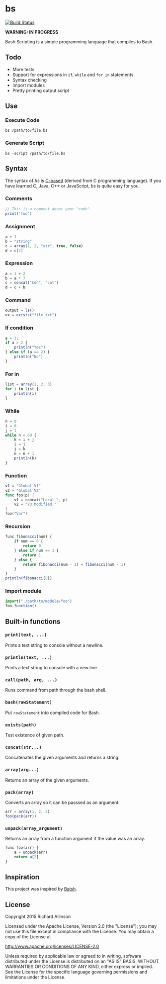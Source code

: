 # bs

[![Build Status](https://secure.travis-ci.org/ricallinson/bs.png?branch=master)](http://travis-ci.org/ricallinson/bs)

__WARNING: IN PROGRESS__

Bash Scripting is a simple programming language that compiles to Bash.

## Todo

* More tests
* Support for expressions in `if`, `while` and `for in` statements.
* Syntax checking
* Import modules
* Pretty printing output script

## Use

### Execute Code

    bs /path/to/file.bs

### Generate Script

    bs -script /path/to/file.bs

## Syntax

The syntax of _bs_ is [C-based](https://en.wikipedia.org/wiki/List_of_C-family_programming_languages) (derived from C programming language). If you have learned C, Java, C++ or JavaScript, _bs_ is quite easy for you.

### Comments

```javascript
// This is a comment about your "code".
print("foo")
```

### Assignment

```javascript
a = 1
b = "string"
c = array(1, 2, "str", true, false)
d = c[2]
```

### Expression

```javascript
a = 1 + 2
b = a * 7
c = concat("Con", "cat")
d = c + b
```

### Command

```javascript
output = ls()
ex = exists("file.txt")
```

### If condition

```javascript
a = 3;
if a > 2 {
    println("Yes")
} else if (a == 2) {
    println("No")
}
```

### For in

```javascript
list = array(1, 2, 3)
for i in list {
    println(i)
}
```

### While

```javascript
n = 0
i = 0
j = 1
while n < 60 {
    k = i + j
    i = j
    j = k
    n = n + 1
    println(k)
}
```

### Function

```go
v1 = "Global V1"
v2 = "Global V2"
func foo(p) {
    v1 = concat("Local ", p)
    v2 = "V3 Modified."
}
foo("Var")
```

### Recursion

```javascript
func fibonacci(num) {
    if num == 0 {
        return 0
    } else if num == 1 {
        return 1
    } else {
        return fibonacci(num - 2) + fibonacci(num - 1)
    }
}
println(fibonacci(8))
```

### Import module

```javascript
import("./path/to/module/foo")
foo.function()
```

## Built-in functions

### `print(text, ...)`

Prints a text string to console without a newline.

### `println(text, ...)`

Prints a text string to console with a new line.

### `call(path, arg, ...)`

Runs command from path through the bash shell.

### `bash(rawStatement)`

Put `rawStatement` into compiled code for Bash.

### `exists(path)`

Test existence of given path.

### `concat(str...)`

Concatenates the given arguments and returns a string.

### `array(arg...)`

Returns an array of the given arguments.

### `pack(array)`

Converts an array so it can be passsed as an argument.

```javascript
arr = array(1, 2, 3)
foo(pack(arr))
```

### `unpack(array_argument)`

Returns an array from a function argument if the value was an array.

```javascript
func foo(arr) {
    a = unpack(arr)
    return a[2]
}
```

## Inspiration

This project was inspired by [Batsh](https://github.com/BYVoid/Batsh).

## License

Copyright 2015 Richard Allinson

Licensed under the Apache License, Version 2.0 (the "License");
you may not use this file except in compliance with the License.
You may obtain a copy of the License at
                                                                                                                                   
  http://www.apache.org/licenses/LICENSE-2.0

Unless required by applicable law or agreed to in writing, software
distributed under the License is distributed on an "AS IS" BASIS,
WITHOUT WARRANTIES OR CONDITIONS OF ANY KIND, either express or implied.
See the License for the specific language governing permissions and
limitations under the License.
